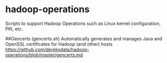 # hadoop-operations
Scripts to support Hadoop Operations such as Linux kernel configuration, PKI, etc.

##Gencerts (gencerts.sh)
Automatically generates and manages Java and OpenSSL certificates for Hadoop (and other) hosts
https://github.com/dereksdata/hadoop-operations/blob/master/gencerts.md

